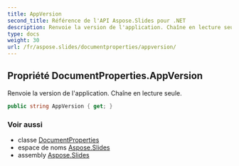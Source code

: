 ```yaml
---
title: AppVersion
second_title: Référence de l'API Aspose.Slides pour .NET
description: Renvoie la version de l'application. Chaîne en lecture seule.
type: docs
weight: 30
url: /fr/aspose.slides/documentproperties/appversion/
---
```


## Propriété DocumentProperties.AppVersion

Renvoie la version de l'application. Chaîne en lecture seule.

```csharp
public string AppVersion { get; }
```

### Voir aussi

* classe [DocumentProperties](../../documentproperties)
* espace de noms [Aspose.Slides](../../documentproperties)
* assembly [Aspose.Slides](../../../)

<!-- NE PAS MODIFIER : généré par xmldocmd pour Aspose.Slides.dll -->